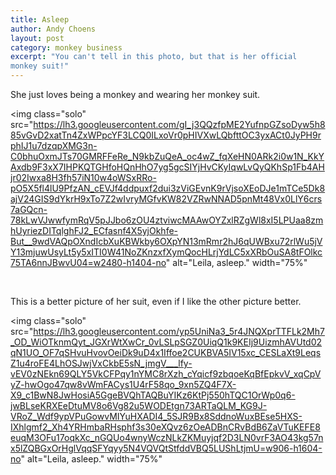 ```yaml
---
title: Asleep
author: Andy Choens
layout: post
category: monkey business
excerpt: "You can't tell in this photo, but that is her official
monkey suit!"
---
```


She just loves being a monkey and wearing her monkey suit.

<img
 class="solo"
 src="https://lh3.googleusercontent.com/gI_j3QQzfpME2YufnpGZsoDyw5h885vGvD2xatTn4ZxWPpcYF3LCQ0ILxoVr0pHIVXwLQbfttOC3yxACt0JyPH9rphIJ1u7dzqpXMG3n-C0bhuOxmJTs70GMRFFeRe_N9kbZuQeA_oc4wZ_fqXeHN0ARk2i0w1N_KkYAxdb9F3xX7IHPKQTGHfoHQnHhO7yg5gcSIYjHvCKyIqwLvQyQKhSp1Fb4AHjr02Iwxa8H3fh57iN10w4oWSxRRo-pO5X5fl4lU9PfzAN_cEVJf4ddpuxf2dui3zViGEvnK9rVjsoXEoDJe1mTCe5Dk8ajV24GIS9dYkrH9xTo7Z2wIvryMGfvKW82VZRwNNAD5pnMt48Vx0LlY6crs7aGQcn-78kLwVJwwfymRqV5pJJbo6zOU4ztviwcMAAwOYZxlRZgWl8xI5LPUaa8zmhUyriezDITqlghFJ2_ECfasnf4X5yjOkhfe-But__9wdVAQpOXndIcbXuKBWkby6OXpYN13mRmr2hJ6qUWBxu72rlWu5jVY13mjuwUsyLt5y5xITI0W41NoZKnzxfXymQocHLrjYdLC5xXRbOuSA8tFOlkc75TA6nnJBwvU04=w2480-h1404-no"
 alt="Leila, asleep."
 width="75%"
>

<br />

This is a better picture of her suit, even if I like the other picture
better.

<img
 class="solo"
 src="https://lh3.googleusercontent.com/yp5UniNa3_5r4JNQXprTTFLk2Mh7_OD_WiOTknmQyt_JGXrWtXwCr_0vLSLpSGZ0UiqQ1k9KEIj9UizmhAVUtd02qN1UO_OF7qSHvuHvovOeiDk9uD4x1Iffoe2CUKBVA5IV15xc_CESLaXt9LeqsZ1u4roFE4LhOSJwjVxCkbE5sN_jmgV___lfy-vEV0zNEkn69QLY5VkCFPqy1nYMC8rXzh_cYqicf9zbqoeKqBfEpkvV_xqCpVyZ-hwOgo47qw8vWmFACys1U4rF58qo_9xn5ZQ4F7X-X9_c1BwN8JwHosiA5GgeBVQhTAQBuYIKz6KtPj550hTQC1OrWp0q6-jwBLseKRXEeDtuMV8o6Vg82u5WODEtgn73ARTaQLM_KG9J-VRoZ_Wdf9ypVPuGowvMIYuHXADI4_5SJR9Bx8SddnoWuxBEse5HXS-IXhlgmf2_Xh4YRHmbaRHsphf3s30eXQvz6zOeADBnCRvBdB6ZaVTuKEFE8euqM3OFu17oqkXc_nGQUo4wnyWczNLkZKMuyjqf2D3LN0vrF3AO43kg57nx5lZQBGxOrHglVqqSFYqyy5N4VQVQtStfddVBQ5LUShLtjmU=w906-h1604-no"
 alt="Leila, asleep."
 width="75%"
>

